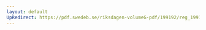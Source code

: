 ```yaml
---
layout: default
UpRedirect: https://pdf.swedeb.se/riksdagen-volumeG-pdf/199192/reg_199192/reg_199192_0505.pdf
---
```

